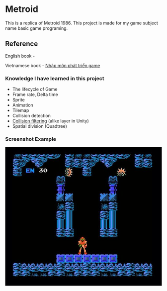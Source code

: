 # Metroid
This is a replica of Metroid 1986.
This project is made for my game subject name basic game programing.

## Reference
English book - 

Vietnamese book - [Nhập môn phát triển game](http://sachdaihoc.edu.vn/san-pham/1/sach/18/tin-hoc/1342/giao-trinh-nhap-mon-phat-trien-game.htm)

### Knowledge I have learned in this project
* The lifecycle of Game
* Frame rate, Delta time
* Sprite
* Animation
* Tilemap
* Collision detection
* [Collision filtering](http://www.iforce2d.net/b2dtut/collision-filtering) (alike layer in Unity)
* Spatial division (Quadtree)

### Screenshot Example
![Image description](https://github.com/ducthong230497/Metroid/blob/master/metroid.jpg)
